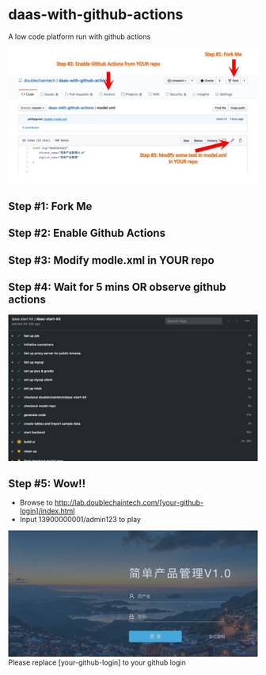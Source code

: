# daas-with-github-actions
A low code platform run with github actions


![Steps](/doc/steps.jpg)


## Step #1: Fork Me 

## Step #2: Enable Github Actions

## Step #3: Modify modle.xml in YOUR repo

## Step #4: Wait for 5 mins OR observe github actions

![Steps](/doc/git-actions-running.jpg)


## Step #5: Wow!!

* Browse to http://lab.doublechaintech.com/[your-github-login]/index.html
* Input 13900000001/admin123 to play


![Steps](/doc/final-ui.jpg)
Please replace [your-github-login] to your github login



 
